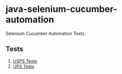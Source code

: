 # java-selenium-cucumber-automation
Selenium Cucumber Automation Tests

## Tests
1. [USPS Tests](src/test/resources/features/usps.feature)
2. [UPS Tests](src/test/resources/features/ups.feature)
